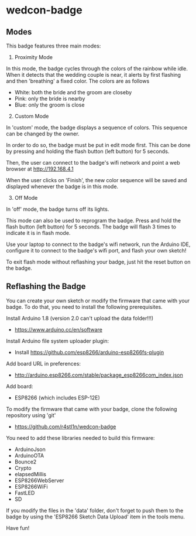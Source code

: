 # wedcon-badge

## Modes

This badge features three main modes:

1. Proximity Mode

In this mode, the badge cycles through the colors of the rainbow while idle. When it detects that the wedding couple is near, it alerts by first flashing and then 'breathing' a fixed color. The colors are as follows

* White: both the bride and the groom are closeby
* Pink: only the bride is nearby
* Blue: only the groom is close


2. Custom Mode

In 'custom' mode, the badge displays a sequence of colors. This sequence can be changed by the owner. 

In order to do so, the badge must be put in edit mode first. This can be done by pressing and holding the flash button (left button) for 5 seconds. 

Then, the user can connect to the badge's wifi network and point a web browser at 
	http://192.168.4.1

When the user clicks on 'Finish', the new color sequence will be saved and displayed whenever the badge is in this mode.


3. Off Mode

In 'off' mode, the badge turns off its lights. 

This mode can also be used to reprogram the badge. Press and hold the flash button (left button) for 5 seconds. The badge will flash 3 times to indicate it is in flash mode. 

Use your laptop to connect to the badge's wifi network, run the Arduino IDE, configure it to connect to the badge's wifi port, and flash your own sketch!

To exit flash mode without reflashing your badge, just hit the reset button on the badge.


## Reflashing the Badge

You can create your own sketch or modify the firmware that came with your badge. To do that, you need to install the following prerequisites.

Install Arduino 1.8 (version 2.0 can't upload the data folder!!!)
* https://www.arduino.cc/en/software

Install Arduino file system uploader plugin:
* Install https://github.com/esp8266/arduino-esp8266fs-plugin

Add board URL in preferences:
* http://arduino.esp8266.com/stable/package_esp8266com_index.json

Add board:
* ESP8266 (which includes ESP-12E)

To modify the firmware that came with your badge, clone the following repository using 'git'
* https://github.com/r4stl1n/wedcon-badge

You need to add these libraries needed to build this firmware:
* ArduinoJson
* ArduinoOTA
* Bounce2
* Crypto
* elapsedMillis
* ESP8266WebServer
* ESP8266WiFi
* FastLED
* SD

If you modify the files in the 'data' folder, don't forget to push them to the badge by using the 'ESP8266 Sketch Data Upload' item in the tools menu.

Have fun!
